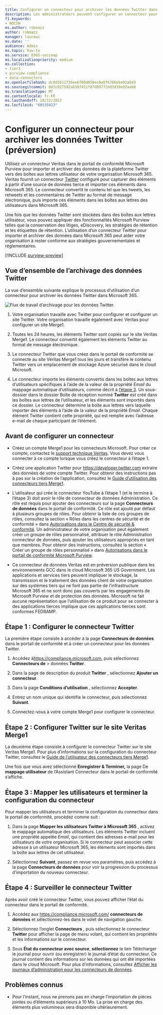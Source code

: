 ```yaml
---
title: Configurer un connecteur pour archiver les données Twitter dans Microsoft 365
description: Les administrateurs peuvent configurer un connecteur pour importer et archiver des données Twitter de Veritas vers Microsoft 365. Ce connecteur vous permet d’archiver des données à partir de sources de données tierces dans Microsoft 365. Après avoir archivé ces données, vous pouvez utiliser des fonctionnalités de conformité telles que la conservation légale, eDiscovery et des stratégies de rétention pour gérer des données tierces.
f1.keywords:
- NOCSH
ms.author: robmazz
author: robmazz
manager: laurawi
ms.date: ''
audience: Admin
ms.topic: how-to
ms.service: O365-seccomp
ms.localizationpriority: medium
ms.collection:
- tier3
- purview-compliance
- data-connectors
ms.openlocfilehash: dc0d1612736ee6f604059ec0a8f6786ebe02a043
ms.sourcegitcommit: 8d3c027592a638f411f87d89772dd3d39e92aab0
ms.translationtype: MT
ms.contentlocale: fr-FR
ms.lasthandoff: 10/12/2022
ms.locfileid: "68535023"
---
```

# <a name="set-up-a-connector-to-archive-twitter-data-preview"></a>Configurer un connecteur pour archiver les données Twitter (préversion)

Utilisez un connecteur Veritas dans le portail de conformité Microsoft Purview pour importer et archiver des données de la plateforme Twitter vers des boîtes aux lettres utilisateur de votre organisation Microsoft 365. Veritas fournit un connecteur [Twitter](https://www.veritas.com/insights/merge1/twitter) configuré pour capturer des éléments à partir d’une source de données tierce et importer ces éléments dans Microsoft 365. Le connecteur convertit le contenu tel que les tweets, les retweets et les commentaires de Twitter au format de message électronique, puis importe ces éléments dans les boîtes aux lettres des utilisateurs dans Microsoft 365.

Une fois que les données Twitter sont stockées dans des boîtes aux lettres utilisateur, vous pouvez appliquer des fonctionnalités Microsoft Purview telles que la conservation des litiges, eDiscovery, les stratégies de rétention et les étiquettes de rétention. L’utilisation d’un connecteur Twitter pour importer et archiver des données dans Microsoft 365 peut aider votre organisation à rester conforme aux stratégies gouvernementales et réglementaires.

[!INCLUDE [purview-preview](../includes/purview-preview.md)]

## <a name="overview-of-archiving-twitter-data"></a>Vue d’ensemble de l’archivage des données Twitter

La vue d’ensemble suivante explique le processus d’utilisation d’un connecteur pour archiver les données Twitter dans Microsoft 365.

![Flux de travail d’archivage pour les données Twitter.](../media/VeritasTwitterConnectorWorkflow.png)

1. Votre organisation travaille avec Twitter pour configurer et configurer un site Twitter. Votre organisation travaille également avec Veritas pour configurer un site Merge1.

2. Toutes les 24 heures, les éléments Twitter sont copiés sur le site Veritas Merge1. Le connecteur convertit également les éléments Twitter au format de message électronique.

3. Le connecteur Twitter que vous créez dans le portail de conformité se connecte au site Veritas Merge1 tous les jours et transfère le contenu Twitter vers un emplacement de stockage Azure sécurisé dans le cloud Microsoft.

4. Le connecteur importe les éléments convertis dans les boîtes aux lettres d’utilisateurs spécifiques à l’aide de la valeur de la propriété *Email* du mappage automatique d’utilisateurs, comme décrit à [l’étape 3](#step-3-map-users-and-complete-the-connector-setup). Un sous-dossier dans le dossier Boîte de réception nommé **Twitter** est créé dans les boîtes aux lettres de l’utilisateur, et les éléments sont importés dans ce dossier. Le connecteur détermine la boîte aux lettres vers laquelle importer des éléments à l’aide de la valeur de la propriété *Email*. Chaque élément Twitter contient cette propriété, qui est remplie avec l’adresse e-mail de chaque participant de l’élément.

## <a name="before-you-set-up-a-connector"></a>Avant de configurer un connecteur

- Créez un compte Merge1 pour les connecteurs Microsoft. Pour créer ce compte, contactez le [support technique Veritas](https://www.veritas.com/form/requestacall/ms-connectors-contact). Vous devez vous connecter à ce compte lorsque vous créez le connecteur à l’étape 1.

- Créez une application Twitter pour <https://developer.twitter.com> extraire des données de votre compte Twitter. Pour obtenir des instructions pas à pas sur la création de l’application, consultez le [Guide d’utilisation des connecteurs tiers Merge1](https://docs.ms.merge1.globanetportal.com/Merge1%20Third-Party%20Connectors%20Twitter%20User%20Guide.pdf).

- L’utilisateur qui crée le connecteur YouTube à l’étape 1 (et le termine à l’étape 3) doit avoir le rôle de connecteur de données Administration. Ce rôle est requis pour ajouter des connecteurs sur la page **Connecteurs de données** dans le portail de conformité. Ce rôle est ajouté par défaut à plusieurs groupes de rôles. Pour obtenir la liste de ces groupes de rôles, consultez la section « Rôles dans les centres de sécurité et de conformité » dans [Autorisations dans le Centre de sécurité & conformité](../security/office-365-security/permissions-in-the-security-and-compliance-center.md#roles-in-the-security--compliance-center). Un administrateur de votre organisation peut également créer un groupe de rôles personnalisé, attribuer le rôle Administration connecteur de données, puis ajouter les utilisateurs appropriés en tant que membres. Pour obtenir des instructions, consultez la section « Créer un groupe de rôles personnalisé » dans [Autorisations dans le portail de conformité Microsoft Purview](microsoft-365-compliance-center-permissions.md#create-a-custom-role-group).

- Ce connecteur de données Veritas est en préversion publique dans les environnements GCC dans le cloud Microsoft 365 US Government. Les applications et services tiers peuvent impliquer le stockage, la transmission et le traitement des données client de votre organisation sur des systèmes tiers qui ne font pas partie de l’infrastructure Microsoft 365 et ne sont donc pas couverts par les engagements de Microsoft Purview et de protection des données. Microsoft ne fait aucune représentation que l’utilisation de ce produit pour se connecter à des applications tierces implique que ces applications tierces sont conformes FEDRAMP.

## <a name="step-1-set-up-the-twitter-connector"></a>Étape 1 : Configurer le connecteur Twitter

La première étape consiste à accéder à la page **Connecteurs de données** dans le portail de conformité et à créer un connecteur pour les données Twitter.

1. Accédez à<https://compliance.microsoft.com>, puis sélectionnez **Connecteurs de** >  données **Twitter**.

2. Dans la page de description du produit **Twitter** , sélectionnez **Ajouter un connecteur**.

3. Dans la page **Conditions d’utilisation** , sélectionnez **Accepter**.

4. Entrez un nom unique qui identifie le connecteur, puis sélectionnez **Suivant**.

5. Connectez-vous à votre compte Merge1 pour configurer le connecteur.

## <a name="step-2-configure-the-twitter-on-the-veritas-merge1-site"></a>Étape 2 : Configurer Twitter sur le site Veritas Merge1

La deuxième étape consiste à configurer le connecteur Twitter sur le site Veritas Merge1. Pour plus d’informations sur la configuration du connecteur Twitter, consultez le [Guide de l’utilisateur des connecteurs tiers Merge1](https://docs.ms.merge1.globanetportal.com/Merge1%20Third-Party%20Connectors%20Twitter%20User%20Guide.pdf).

Une fois que vous avez sélectionné **Enregistrer & Terminer,** la page De **mappage utilisateur** de l’Assistant Connecteur dans le portail de conformité s’affiche.

## <a name="step-3-map-users-and-complete-the-connector-setup"></a>Étape 3 : Mapper les utilisateurs et terminer la configuration du connecteur

Pour mapper les utilisateurs et terminer la configuration du connecteur dans le portail de conformité, procédez comme suit :

1. Dans la page **Mapper les utilisateurs Twitter à Microsoft 365** , activez le mappage automatique des utilisateurs. Les éléments Twitter incluent une propriété appelée *Email*, qui contient des adresses e-mail pour les utilisateurs de votre organisation. Si le connecteur peut associer cette adresse à un utilisateur Microsoft 365, les éléments sont importés dans la boîte aux lettres de cet utilisateur.

2. Sélectionnez **Suivant**, passez en revue vos paramètres, puis accédez à la page **Connecteurs de données** pour voir la progression du processus d’importation du nouveau connecteur.

## <a name="step-4-monitor-the-twitter-connector"></a>Étape 4 : Surveiller le connecteur Twitter

Après avoir créé le connecteur Twitter, vous pouvez afficher l’état du connecteur dans le portail de conformité.

1. Accédez aux <https://compliance.microsoft.com/> **connecteurs de données** et sélectionnez-les dans le volet de navigation gauche.

2. Sélectionnez l’onglet **Connecteurs** , puis sélectionnez le connecteur **Twitter** pour afficher la page de menu volant, qui contient les propriétés et les informations sur le connecteur.

3. Sous **État du connecteur avec source**, **sélectionnez** le lien Télécharger le journal pour ouvrir (ou enregistrer) le journal d’état du connecteur. Ce journal contient des informations sur les données qui ont été importées dans le cloud Microsoft. Pour plus d’informations, consultez [Afficher les journaux d’administration pour les connecteurs de données](data-connector-admin-logs.md).

## <a name="known-issues"></a>Problèmes connus

- Pour l’instant, nous ne prenons pas en charge l’importation de pièces jointes ou d’éléments supérieurs à 10 Mo. La prise en charge des éléments plus volumineux sera disponible ultérieurement.
